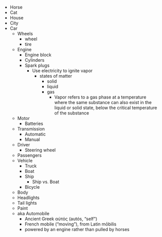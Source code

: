 * Horse
* Cat
* House
* City
* Car
  * Wheels
    * wheel
    * tire
  * Engine
    * Engine block
    * Cylinders
    * Spark plugs
      * Use electricity to ignite vapor
        * states of matter
          * solid
          * liquid
          * gas
            * Vapor refers to a gas phase at a temperature where the same substance can also exist in the liquid or solid state, below the critical temperature of the substance
  * Motor
    * Batteries
  * Transmission
    * Automatic
    * Manual
  * Driver
    * Steering wheel
  * Passengers
  * Vehicle
    * Truck
    * Boat
    * Ship
      * Ship vs. Boat
    * Bicycle
  * Body
  * Headlights
  * Tail lights
  * Paint
  * aka Automobile
    * Ancient Greek αὐτός (autós, “self”)
    * French mobile (“moving”), from Latin mōbilis
    * powered by an engine rather than pulled by horses